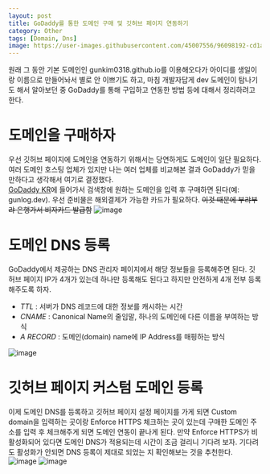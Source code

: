 ```yaml
---
layout: post
title: GoDaddy를 통한 도메인 구매 및 깃허브 페이지 연동하기
category: Other
tags: [Domain, Dns]
image: https://user-images.githubusercontent.com/45007556/96098192-cd1a2900-0f0c-11eb-943f-df3646c9a897.png
---
```


원래 그 동안 기본 도메인인 gunkim0318.github.io를 이용해오다가 아이디를 생일이랑 이름으로 만들어놔서 별로 안 이쁘기도 하고, 마침 개발자답게 dev 도메인이 탐나기도 해서 알아보던 중 GoDaddy를 통해 구입하고 연동한 방법 등에 대해서 정리하려고 한다.

# 도메인을 구매하자

우선 깃허브 페이지에 도메인을 연동하기 위해서는 당연하게도 도메인이 일단 필요하다. 여러 도메인 호스팅 업체가 있지만 나는 여러 업체를 비교해본 결과 GoDaddy가 믿을만하다고 생각해서 여기로 결정했다.  
[GoDaddy KR](https://kr.godaddy.com/offers/domains/godaddy-b)에 들어가서 검색창에 원하는 도메인을 입력 후 구매하면 된다(예: gunlog.dev). 우선 준비물은 해외결제가 가능한 카드가 필요하다. ~~이것 때문에 부랴부랴 은행가서 비자카드 발급함~~
![image](https://user-images.githubusercontent.com/45007556/96098192-cd1a2900-0f0c-11eb-943f-df3646c9a897.png)

# 도메인 DNS 등록

GoDaddy에서 제공하는 DNS 관리자 페이지에서 해당 정보들을 등록해주면 된다.
깃허브 페이지 IP가 4개가 있는데 하나만 등록해도 된다고 하지만 안전하게 4개 전부 등록해주도록 하자.

- _TTL_ : 서버가 DNS 레코드에 대한 정보를 캐시하는 시간
- _CNAME_ : Canonical Name의 줄임말, 하나의 도메인에 다른 이름을 부여하는 방식
- _A RECORD_ : 도메인(domain) name에 IP Address를 매핑하는 방식

![image](https://user-images.githubusercontent.com/45007556/96098157-c390c100-0f0c-11eb-8c57-41d98fb4cdbe.png)

# 깃허브 페이지 커스텀 도메인 등록

이제 도메인 DNS를 등록하고 깃허브 페이지 설정 페이지를 가게 되면 Custom domain을 입력하는 곳이랑 Enforce HTTPS 체크하는 곳이 있는데 구매한 도메인 주소를 입력 후 체크해주게 되면 도메인 연동이 끝나게 된다. 만약 Enforce HTTPS가 비활성화되어 있다면 도메인 DNS가 적용되는데 시간이 조금 걸리니 기다려 보자. 기다려도 활성화가 안되면 DNS 등록이 제대로 되었는 지 확인해보는 것을 추천한다.
![image](https://user-images.githubusercontent.com/45007556/96119248-ad442e80-0f27-11eb-90c7-ab586bf4535a.png)
![image](https://user-images.githubusercontent.com/45007556/96119375-d95faf80-0f27-11eb-982a-6eb803f353e7.png)
